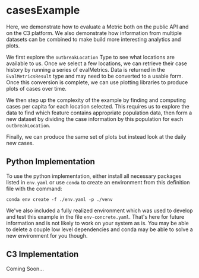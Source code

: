 # casesExample

Here, we demonstrate how to evaluate a Metric both on the public API and on the C3 platform. We also demonstrate how information from multiple datasets can be combined to make build more interesting analytics and plots.

We first explore the `outbreakLocation` Type to see what locations are available to us. Once we select a few locations, we can retrieve their case history by running a series of evalMetrics. Data is returned in the `EvalMetricsResult` type and may need to be converted to a usable form. Once this conversion is complete, we can use plotting libraries to produce plots of cases over time.

We then step up the complexity of the example by finding and computing cases per capita for each location selected. This requires us to explore the data to find which feature contains appropriate population data, then form a new dataset by dividing the case information by this population for each `outbreakLocation`.

Finally, we can produce the same set of plots but instead look at the daily new cases.

## Python Implementation

To use the python implementation, either install all necessary packages listed in `env.yaml` or use `conda` to create an environment from this definition file with the command:

```
conda env create -f ./env.yaml -p ./venv
```

We've also included a fully realized environment which was used to develop and test this example in the file `env-concrete.yaml`. That's here for future information and is not likely to work on your system as is. You may be able to delete a couple low level dependencies and conda may be able to solve a new environment for you though.

## C3 Implementation

Coming Soon...
